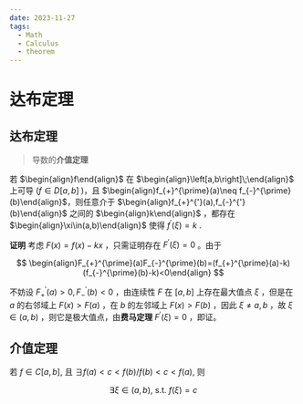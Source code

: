 ```yaml
---
date: 2023-11-27
tags:
  - Math
  - Calculus
  - theorem
---
```


# 达布定理

## **达布定理**

> 导数的**介值定理**

若 $\begin{align}f\end{align}$ 在 $\begin{align}\left[a,b\right]\;\end{align}$ 上可导 ($f\in D\left[a,b\right]\;$)，且 $\begin{align}f_{+}^{\prime}(a)\neq f_{-}^{\prime}(b)\end{align}$，则任意介于 $\begin{align}f_{+}^{'}(a),f_{-}^{'}(b)\end{align}$ 之间的 $\begin{align}k\end{align}$ ，都存在 $\begin{align}\xi\in(a,b)\end{align}$ 使得 $f^{'}(\xi)=k$ .

**证明** 考虑 $F(x)=f(x)-kx$ ，只需证明存在 $F^{'}(\xi)=0$ 。由于

$$
\begin{align}F_{+}^{\prime}(a)F_{-}^{\prime}(b)=(f_{+}^{\prime}(a)-k)(f_{-}^{\prime}(b)-k)<0\end{align}
$$

不妨设 $F_{+}^{'}(a)>0,F_{-}^{'}(b)<0$ ，由连续性 $F$ 在 $\left[a,b\right]$ 上存在最大值点 $\xi$ ，但是在 $a$ 的右邻域上 $F(x)>F(a)$ ，在 $b$ 的左邻域上 $F(x)>F(b)$ ，因此 $\xi\neq a,b$ ，故 $\xi\in\left(a,b\right)$ ，则它是极大值点，由**费马定理** $F^{'}(\xi)=0$ ，即证。

## **介值定理**

若 $f\in C\left[a,b\right]$, 且 $\exists f(a)<c<f(b)/f(b)<c<f(a)$, 则

$$
\exists \xi\in\left(a,b\right)\text{, } \text{s.t. } f(\xi)=c
$$
